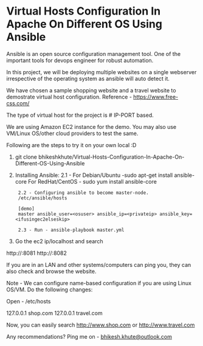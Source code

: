 # Virtual Hosts Configuration In Apache On Different OS Using Ansible

Ansible is an open source configuration management tool. One of the important tools for devops engineer for robust automation. 

In this project, we will be deploying multiple websites on a single webserver irrespective of the operating system as ansible will auto detect it. 

We have chosen a sample shopping website and a travel website to demostrate virtual host configuration. Reference - https://www.free-css.com/

The type of virtual host for the project is # IP-PORT based. 

We are using Amazon EC2 instance for the demo. You may also use VM/Linux OS/other cloud providers to test the same.

Following are the steps to try it on your own local :D 

1. git clone bhikeshkhute/Virtual-Hosts-Configuration-In-Apache-On-Different-OS-Using-Ansible

2. Installing Ansible:
	2.1 - For Debian/Ubuntu -sudo apt-get install ansible-core
	  For RedHat/CentOS - sudo yum install ansible-core
	  
    	2.2 - Configuring ansible to become master-node.
		/etc/ansible/hosts
		
		[demo]
	 	master ansible_user=<osuser> ansible_ip=<privateip> ansible_key=<ifusingec2elseskip>

    	2.3 - Run - ansible-playbook master.yml

3. Go the ec2 ip/localhost and search

http://<ip>:8081
http://<ip>:8082

If you are in an LAN and other systems/computers can ping you, they can also check and browse the website.

Note - We can configure name-based configuration if you are using Linux OS/VM. Do the following changes:

Open - /etc/hosts

127.0.0.1 shop.com
127.0.0.1 travel.com

Now, you can easily search http://www.shop.com or http://www.travel.com
	
Any recommendations? Ping me on - bhikesh.khute@outlook.com



